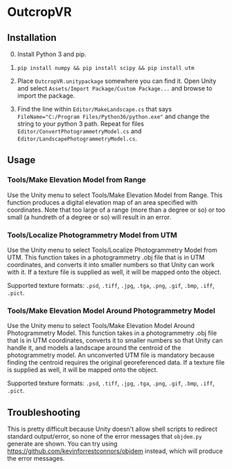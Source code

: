 # OutcropVR

## Installation
0. Install Python 3 and pip.

1. `pip install numpy && pip install scipy && pip install utm`

2. Place `OutcropVR.unitypackage` somewhere you can find it.  Open Unity and select `Assets/Import Package/Custom Package...` and browse to import the package.

3. Find the line within `Editor/MakeLandscape.cs` that says `FileName="C:/Program Files/Python36/python.exe"` and change the string to your python 3 path. Repeat for files `Editor/ConvertPhotogrammetryModel.cs` and `Editor/LandscapePhotogrammetryModel.cs`.

## Usage

### Tools/Make Elevation Model from Range

Use the Unity menu to select Tools/Make Elevation Model from Range.  This function produces a digital elevation map of an area specified with coordinates.  Note that too large of a range (more than a degree or so) or too small (a hundreth of a degree or so) will result in an error.

### Tools/Localize Photogrammetry Model from UTM

Use the Unity menu to select Tools/Localize Photogrammetry Model from UTM.
This function takes in a photogrammetry .obj file that is in UTM coordinates, and converts it into smaller numbers so that Unity can work with it.  If a texture file is supplied as well, it will be mapped onto the object. 

Supported texture formats: `.psd`, `.tiff`, `.jpg`, `.tga`, `.png`, `.gif`, `.bmp`, `.iff`, `.pict`.

### Tools/Make Elevation Model Around Photogrammetry Model

Use the Unity menu to select Tools/Make Elevation Model Around Photogrammetry Model.  This function takes in a photogrammetry .obj file that is in UTM coordinates, converts it to smaller numbers so that Unity can handle it, and models a landscape around the centroid of the photogrammetry model.  An unconverted UTM file is mandatory because finding the centroid requires the original georeferenced data.  If a texture file is supplied as well, it will be mapped onto the object. 

Supported texture formats: `.psd`, `.tiff`, `.jpg`, `.tga`, `.png`, `.gif`, `.bmp`, `.iff`, `.pict`.


## Troubleshooting

This is pretty difficult because Unity doesn't allow shell scripts to redirect standard output/error, so none of the error messages that `objdem.py` generate are shown.  You can try using https://github.com/kevinforrestconnors/objdem instead, which will produce the error messages.
